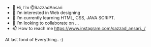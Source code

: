- 👋 Hi, I’m @SazzadAnsari
- 👀 I’m interested in Web designing
- 🌱 I’m currently learning HTML, CSS, JAVA SCRIPT.
- 💞️ I’m looking to collaborate on ...
- 📫 How to reach me https://www.instagram.com/sazzad_ansari._/
 
 
 At last fond of Everything.. :)
<!---
SazzadAnsari/SazzadAnsari is a ✨ special ✨ repository because its `README.md` (this file) appears on your GitHub profile.
You can click the Preview link to take a look at your changes.
--->
